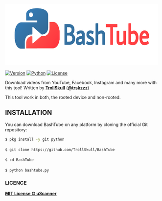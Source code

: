 <p align="left">
<img src="/resources/logo.png" width="500" height="200"/>

[![Version](https://img.shields.io/badge/Version-2.0%20B-green)]()
[![Python](https://img.shields.io/badge/Made%20with-Python-blue)]()
[![License](https://img.shields.io/badge/License-MIT-yellow)]()

Download videos from YouTube, Facebook, Instagram and many more with this tool! Written by **[TrollSkull](https://github.com/TrollSkull)** (**[@trskzzz](https://twitter.com/trskzzz)**)
  
This tool work in both, the rooted device and non-rooted.

## INSTALLATION

You can download BashTube on any platform by cloning the official Git repository:

```bash
$ pkg install -y git python

$ git clone https://github.com/TrollSkull/BashTube

$ cd BashTube
    
$ python bashtube.py
```

### LICENCE

**[MIT License © uScanner](https://github.com/TrollSkull/BashTube/blob/main/LICENSE)**
